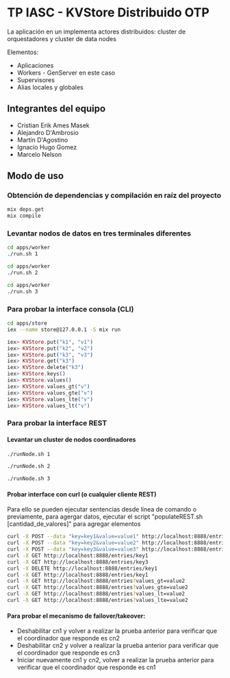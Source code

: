 # TP IASC - KVStore Distribuido OTP

La aplicación en un implementa actores distribuidos: cluster de orquestadores y cluster de data nodes

Elementos:

* Aplicaciones
* Workers - GenServer en este caso
* Supervisores
* Alias locales y globales

## Integrantes del equipo

* Cristian Erik Ames Masek
* Alejandro D'Ambrosio
* Martín D'Agostino
* Ignacio Hugo Gomez
*	Marcelo Nelson

## Modo de uso

### Obtención de dependencias y compilación en raíz del proyecto

```bash
mix deps.get
mix compile
```

### Levantar nodos de datos en tres terminales diferentes

```bash
cd apps/worker
./run.sh 1
```

```bash
cd apps/worker
./run.sh 2
```

```bash
cd apps/worker
./run.sh 3
```

### Para probar la interface consola (CLI)

```bash
cd apps/store
iex --name store@127.0.0.1 -S mix run
```

```elixir
iex> KVStore.put("k1", "v1")
iex> KVStore.put("k2", "v2")
iex> KVStore.put("k3", "v3")
iex> KVStore.get("k3")
iex> KVStore.delete("k3")
iex> KVStore.keys()
iex> KVStore.values()
iex> KVStore.values_gt("v")
iex> KVStore.values_gte("v")
iex> KVStore.values_lte("v")
iex> KVStore.values_lt("v")
```

### Para probar la interface REST

#### Levantar un cluster de nodos coordinadores

```bash
./runNode.sh 1
```

```bash
./runNode.sh 2
```

```bash
./runNode.sh 3
```

#### Probar interface con curl (o cualquier cliente REST)
Para ello se pueden ejecutar sentencias desde línea de comando o previamente, para agergar datos, ejecutar el script "populateREST.sh [cantidad_de_valores]" para agregar elementos

```bash
curl -X POST --data "key=key1&value=value1" http://localhost:8888/entries
curl -X POST --data "key=key2&value=value2" http://localhost:8888/entries
curl -X POST --data "key=key3&value=value3" http://localhost:8888/entries
curl -X GET http://localhost:8888/entries/key1
curl -X GET http://localhost:8888/entries/key3
curl -X DELETE http://localhost:8888/entries/key1
curl -X GET http://localhost:8888/entries/key1
curl -X GET http://localhost:8888/entries?values_gt=value2
curl -X GET http://localhost:8888/entries?values_gte=value2
curl -X GET http://localhost:8888/entries?values_lt=value2
curl -X GET http://localhost:8888/entries?values_lte=value2
```

#### Para probar el mecanismo de failover/takeover:

* Deshabilitar cn1 y volver a realizar la prueba anterior para verificar que el coordinador que responde es cn2
* Deshabilitar cn2 y volver a realizar la prueba anterior para verificar que el coordinador que responde es cn3
* Iniciar nuevamente cn1 y cn2, volver a realizar la prueba anterior para verificar que el coordinador que responde es cn1
